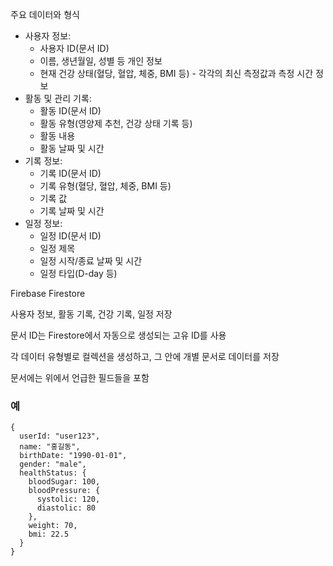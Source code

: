 주요 데이터와 형식


* 사용자 정보:
  *  사용자 ID(문서 ID)
  *  이름, 생년월일, 성별 등 개인 정보
  *  현재 건강 상태(혈당, 혈압, 체중, BMI 등) - 각각의 최신 측정값과 측정 시간 정보
* 활동 및 관리 기록:
  *  활동 ID(문서 ID)
  *  활동 유형(영양제 추천, 건강 상태 기록 등)
  *  활동 내용
  *  활동 날짜 및 시간
* 기록 정보:
  *  기록 ID(문서 ID)
  *  기록 유형(혈당, 혈압, 체중, BMI 등)
  *  기록 값
  *  기록 날짜 및 시간
* 일정 정보:
  *  일정 ID(문서 ID)
  *  일정 제목
  *  일정 시작/종료 날짜 및 시간
  *  일정 타입(D-day 등)

Firebase Firestore

사용자 정보, 활동 기록, 건강 기록, 일정 저장

문서 ID는 Firestore에서 자동으로 생성되는 고유 ID를 사용

각 데이터 유형별로 컬렉션을 생성하고, 그 안에 개별 문서로 데이터를 저장

문서에는 위에서 언급한 필드들을 포함

### 예
```
{
  userId: "user123",
  name: "홍길동",
  birthDate: "1990-01-01",
  gender: "male",
  healthStatus: {
    bloodSugar: 100,
    bloodPressure: {
      systolic: 120,
      diastolic: 80
    },
    weight: 70,
    bmi: 22.5
  }
}
```
